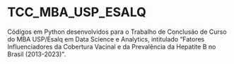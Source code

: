 # TCC_MBA_USP_ESALQ
Códigos em Python desenvolvidos para o Trabalho de Conclusão de Curso do MBA USP/Esalq em Data Science e Analytics, intitulado “Fatores Influenciadores da Cobertura Vacinal e da Prevalência da Hepatite B  no Brasil (2013-2023)".

